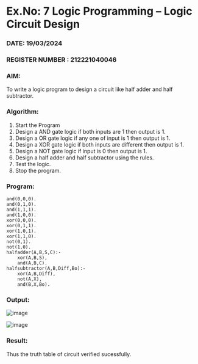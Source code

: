 # Ex.No: 7  Logic Programming –  Logic Circuit Design
### DATE: 19/03/2024                                                                           
### REGISTER NUMBER : 212221040046
### AIM: 
To write a logic program to design a circuit like half adder and half subtractor.
###  Algorithm:
1. Start the Program
2. Design a AND gate logic if both inputs are 1 then output is 1.
3. Design a OR gate logic if any one of input is 1 then output is 1.
4. Design a XOR gate logic if both inputs are different then output is 1.
5. Design a NOT gate logic if input is 0 then output is 1.
6. Design a half adder and half subtractor using the rules.
7. Test the logic.
8. Stop the program.

### Program:
```
and(0,0,0).
and(0,1,0).
and(1,1,1).
and(1,0,0).
xor(0,0,0).
xor(0,1,1).
xor(1,0,1).
xor(1,1,0).
not(0,1).
not(1,0).
halfadder(A,B,S,C):-
    xor(A,B,S),
    and(A,B,C).
halfsubtractor(A,B,Diff,Bo):-
    xor(A,B,Diff),
    not(A,X),
    and(B,X,Bo).
```
### Output:
![image](https://github.com/ManiKandan228/AI_Lab_2023-24/assets/119160414/31bc378d-ec6a-4b52-8d0c-e0566b189284)

![image](https://github.com/ManiKandan228/AI_Lab_2023-24/assets/119160414/131f693b-618d-42bc-81d9-392d0866b025)


### Result:
Thus the truth table of circuit verified sucessfully.
